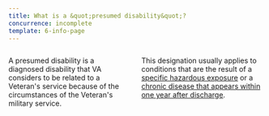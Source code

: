 ```yaml
---
title: What is a &quot;presumed disability&quot;?
concurrence: incomplete
template: 6-info-page
---
```


<div class="main" role="main" markdown="0">
<div class="section one" markdown="0">
<div class="primary" markdown="0">
<div class="row" markdown="0">
<div class="small-12 columns" markdown="1">

A presumed disability is a diagnosed disability that VA considers to be related to a Veteran's service because of the circumstances of the Veteran's military service.

This designation usually applies to conditions that are the result of a [specific hazardous exposure](/disability-benefits/conditions/exposure-to-hazardous-materials/) or a [chronic disease that appears within one year after discharge](/disability-benefits/apply-for-benefits/one-year/).


</div>
</div>
</div>


</div>
